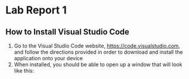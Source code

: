 # **Lab Report 1**

## How to Install Visual Studio Code

1. Go to the Visual Studio Code website, https://code.visualstudio.com, and follow the directions provided in order to download and install the application onto your device
2. When installed, you should be able to open up a window that will look like this: 

